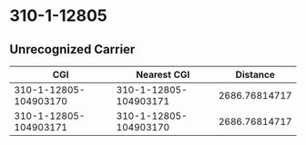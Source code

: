 # 310-1-12805
## Unrecognized Carrier


| CGI | Nearest CGI | Distance |
|-----|-------------|----------|
| 310-1-12805-104903170 | 310-1-12805-104903171 | 2686.76814717 |
| 310-1-12805-104903171 | 310-1-12805-104903170 | 2686.76814717 |
